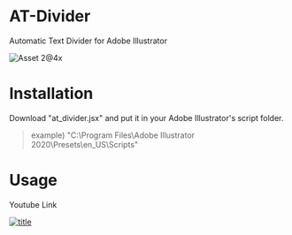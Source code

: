 # AT-Divider

Automatic Text Divider for Adobe Illustrator

![Asset 2@4x](https://user-images.githubusercontent.com/30839669/84329648-3802ce80-abc0-11ea-83a0-e4e3520c714c.png)

# Installation

Download "at_divider.jsx" and put it in your Adobe Illustrator's script folder.

> example) "C:\Program Files\Adobe Illustrator 2020\Presets\en_US\Scripts"

# Usage
Youtube Link

[![title](https://user-images.githubusercontent.com/30839669/84331480-3e477980-abc5-11ea-843b-4e519175a4b0.png)](https://youtu.be/IV78b6o1Mdo)